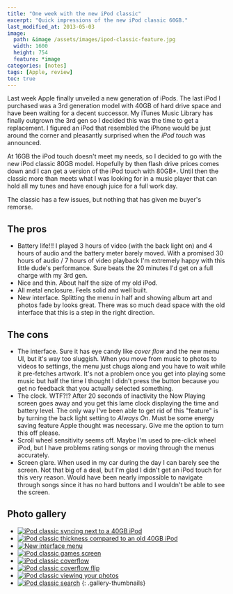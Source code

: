 ```yaml
---
title: "One week with the new iPod classic"
excerpt: "Quick impressions of the new iPod classic 60GB."
last_modified_at: 2013-05-03
image: 
  path: &image /assets/images/ipod-classic-feature.jpg
  width: 1600
  height: 754
  feature: *image
categories: [notes]
tags: [Apple, review]
toc: true
---
```


Last week Apple finally unveiled a new generation of iPods. The last iPod I purchased was a 3rd generation model with 40GB of hard drive space and have been waiting for a decent successor. My iTunes Music Library has finally outgrown the 3rd gen so I decided this was the time to get a replacement. I figured an iPod that resembled the iPhone would be just around the corner and pleasantly surprised when the *iPod touch* was announced.

At 16GB the iPod touch doesn't meet my needs, so I decided to go with the new iPod classic 80GB model. Hopefully by then flash drive prices comes down and I can get a version of the iPod touch with 80GB+. Until then the classic more than meets what I was looking for in a music player that can hold all my tunes and have enough juice for a full work day.

The classic has a few issues, but nothing that has given me buyer's remorse.

## The pros

*	Battery life!!! I played 3 hours of video (with the back light on) and 4 hours of audio and the battery meter barely moved. With a promised 30 hours of audio / 7 hours of video playback I'm extremely happy with this little dude's performance. Sure beats the 20 minutes I'd get on a full charge with my 3rd gen.
*	Nice and thin. About half the size of my old iPod.
*	All metal enclosure. Feels solid and well built.
*	New interface. Splitting the menu in half and showing album art and photos fade by looks great. There was so much dead space with the old interface that this is a step in the right direction.

## The cons

*	The interface. Sure it has eye candy like *cover flow* and the new menu UI, but it's way too sluggish. When you move from music to photos to videos to settings, the menu just chugs along and you have to wait while it pre-fetches artwork. It's not a problem once you get into playing some music but half the time I thought I didn't press the button because you get no feedback that you actually selected something.
*	The clock. WTF?!? After 20 seconds of inactivity the Now Playing screen goes away and you get this lame clock displaying the time and battery level. The only way I've been able to get rid of this "feature" is by turning the back light setting to *Always On*. Must be some energy saving feature Apple thought was necessary. Give me the option to turn this off please.
*	Scroll wheel sensitivity seems off. Maybe I'm used to pre-click wheel iPod, but I have problems rating songs or moving through the menus accurately.
*	Screen glare. When used in my car during the day I can barely see the screen. Not that big of a deal, but I'm glad I didn't get an iPod touch for this very reason. Would have been nearly impossible to navigate through songs since it has no hard buttons and I wouldn't be able to see the screen.

## Photo gallery

* [![iPod classic syncing next to a 40GB iPod](/assets/images/80t.jpg)](/assets/images/80.jpg)
* [![iPod classic thickness compared to an old 40GB iPod](/assets/images/81t.jpg)](/assets/images/81.jpg)
* [![New interface menu](/assets/images/82t.jpg)](/assets/images/82.jpg)
* [![iPod classic games screen](/assets/images/83t.jpg)](/assets/images/83.jpg)
* [![iPod classic coverflow](/assets/images/84t.jpg)](/assets/images/84.jpg)
* [![iPod classic coverflow flip](/assets/images/85t.jpg)](/assets/images/85.jpg)
* [![iPod classic viewing your photos](/assets/images/86t.jpg)](/assets/images/86.jpg)
* [![iPod classic search](/assets/images/87t.jpg)](/assets/images/87.jpg)
{: .gallery-thumbnails}
